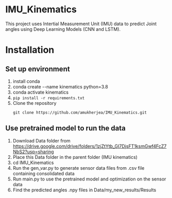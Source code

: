 # IMU_Kinematics
This project uses Intertial Measurement Unit (IMU) data to predict Joint angles using Deep Learning Models (CNN and LSTM). 
 # Installation
   ## Set up environment
   1. install conda
   2. conda create --name kinematics python=3.8
   3. conda activate kinematics
   4. ``` pip install -r requirements.txt ```
   5. Clone the repository
      ```
      git clone https://github.com/amukherjea/IMU_Kinematics.git
      ```
   ## Use pretrained model to run the data
   1. Download Data folder from https://drive.google.com/drive/folders/1zjZtYtb_GI7DjsFT1ksmGwf4FcZ7NbS2?usp=sharing
   2. Place this Data folder in the parent folder (IMU kinematics)
   3. cd IMU_Kinematics
   4. Run the gen_var.py to generate sensor data files from .csv file containing consolidated data
   5. Run main.py to use the pretrained model and optimization on the sensor data
   6. Find the predicted angles .npy files in Data/my_new_results/Results 
 
